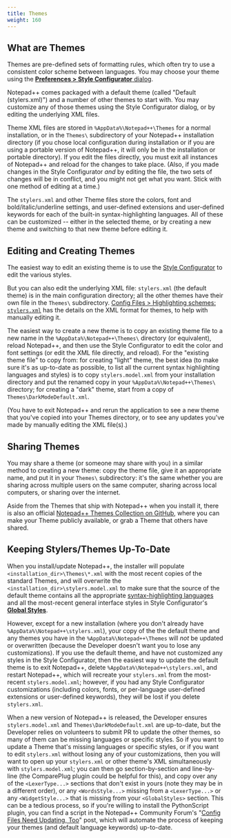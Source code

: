 ```yaml
---
title: Themes
weight: 160
---
```


## What are Themes

Themes are pre-defined sets of formatting rules, which often try to use a consistent color scheme between languages.  You may choose your theme using the [**Preferences > Style Configurator** dialog](../preferences/#style-configurator).

Notepad++ comes packaged with a default theme (called "Default (stylers.xml)") and a number of other themes to start with.  You may customize any of those themes using the Style Configurator dialog, or by editing the underlying XML files.

Theme XML files are stored in `%AppData%\Notepad++\Themes` for a normal installation, or in the `Themes\` subdirectory of your Notepad++ installation directory (if you chose local configuration during installation or if you are using a portable version of Notepad++, it will only be in the installation or portable directory).  If you edit the files directly, you must exit all instances of Notepad++ and reload for the changes to take place.  (Also, if you made changes in the Style Configurator _and_ by editing the file, the two sets of changes will be in conflict, and you might not get what you want.  Stick with one method of editing at a time.)

The `stylers.xml` and other Theme files store the colors, font and bold/italic/underline settings, and user-defined extensions and user-defined keywords for each of the built-in syntax-highlighting languages.  All of these can be customized -- either in the selected theme, or by creating a new theme and switching to that new theme before editing it.

## Editing and Creating Themes

The easiest way to edit an existing theme is to use the [Style Configurator](../preferences/#style-configurator) to edit the various styles.  

But you can also edit the underlying XML file: `stylers.xml` (the default theme) is in the main configuration directory; all the other themes have their own file in the `Themes\` subdirectory.  [Config Files > Highlighting schemes: `stylers.xml`](../config-files/#highlighting-schemes-stylersxml) has the details on the XML format for themes, to help with manually editing it.

The easiest way to create a new theme is to copy an existing theme file to a new name in the `%AppData%\Notepad++\Themes\` directory (or equivalent), reload Notepad++, and then use the Style Configurator to edit the color and font settings (or edit the XML file directly, and reload).  For the "existing theme file" to copy from: for creating "light" theme, the best idea (to make sure it's as up-to-date as possible, to list all the current syntax highlighting languages and styles) is to copy `stylers.model.xml` from your installation directory and put the renamed copy in your `%AppData%\Notepad++\Themes\` directory; for creating a "dark" theme, start from a copy of `Themes\DarkModeDefault.xml`.

(You have to exit Notepad++ and rerun the application to see a new theme that you've copied into your Themes directory, or to see any updates you've made by manually editing the XML file(s).)

## Sharing Themes

You may share a theme (or someone may share with you) in a similar method to creating a new theme: copy the theme file, give it an appropriate name, and put it in your `Themes\` subdirectory: it's the same whether you are sharing across multiple users on the same computer, sharing across local computers, or sharing over the internet.

Aside from the Themes that ship with Notepad++ when you install it, there is also an official [Notepad++ Themes Collection on GitHub](https://github.com/notepad-plus-plus/nppThemes), where you can make your Theme publicly available, or grab a Theme that others have shared.

## Keeping Stylers/Themes Up-To-Date

When you install/update Notepad++, the installer will populate `<installation_dir>\Themes\*.xml` with the most recent copies of the standard Themes, and will overwrite the `<installation_dir>\stylers.model.xml` to make sure that the source of the default theme contains all the appropriate [syntax-highlighting languages](../programming-languages/) and all the most-recent general interface styles in Style Configurator's [**Global Styles**](../preferences/#global-styles).  

However, except for a new installation (where you don't already have `%AppData%\Notepad++\stylers.xml`), your copy of the the default theme and any themes you have in the `%AppData%\Notepad++\Themes` will _not_ be updated or overwritten (because the Developer doesn't want you to lose any customizations).  If you use the default theme, and have not customized any styles in the Style Configurator, then the easiest way to update the default theme is to exit Notepad++, delete `%AppData%\Notepad++\stylers.xml`, and restart Notepad++, which will recreate your `stylers.xml` from the most-recent `stylers.model.xml`; however, if you had any Style Configurator customizations (including colors, fonts, or per-language user-defined extensions or user-defined keywords), they _will_ be lost if you delete `stylers.xml`.

When a new version of Notepad++ is released, the Developer ensures `stylers.model.xml` and `Themes\DarkModeDefault.xml` are up-to-date, but the Developer relies on volunteers to submit PR to update the other themes, so many of them can be missing languages or specific styles.  So if you want to update a Theme that's missing languages or specific styles, or if you want to edit `stylers.xml` without losing any of your customizations, then you will want to open up your `stylers.xml` or other theme's XML simultaneously with `stylers.model.xml`; you can then go section-by-section and line-by-line (the ComparePlug plugin could be helpful for this), and copy over any of the `<LexerType...>` sections that don't exist in yours (note they may be in a different order), or any `<WordsStyle...>` missing from a `<LexerType...>` or any `<WidgetStyle...>` that is missing from your `<GlobalStyles>` section.  This can be a tedious process, so if you're willing to install the PythonScript plugin, you can find a script in the Notepad++ Community Forum's "[Config Files Need Updating, Too](https://community.notepad-plus-plus.org/topic/26049/config-files-need-updating-too)" post, which will automate the process of keeping your themes (and default language keywords) up-to-date.
